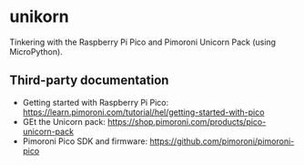 # unikorn
Tinkering with the Raspberry Pi Pico and Pimoroni Unicorn Pack (using MicroPython).

## Third-party documentation
- Getting started with Raspberry Pi Pico: https://learn.pimoroni.com/tutorial/hel/getting-started-with-pico
- GEt the Unicorn pack: https://shop.pimoroni.com/products/pico-unicorn-pack
- Pimoroni Pico SDK and firmware: https://github.com/pimoroni/pimoroni-pico
